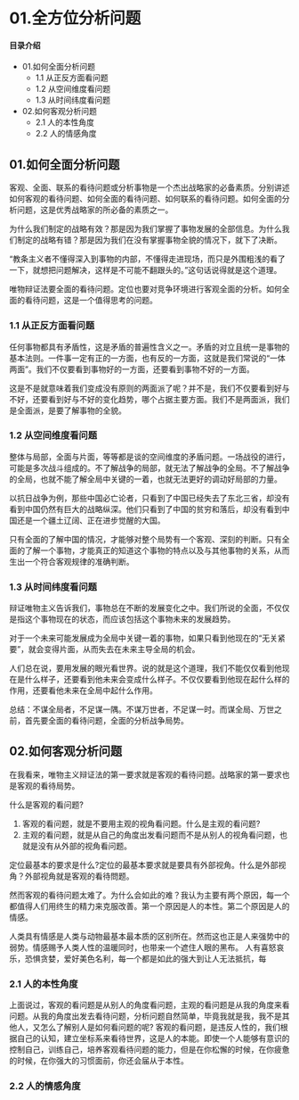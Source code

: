 # 01.全方位分析问题
#### 目录介绍
- 01.如何全面分析问题
  - 1.1 从正反方面看问题
  - 1.2 从空间维度看问题
  - 1.3 从时间纬度看问题
- 02.如何客观分析问题
  - 2.1 人的本性角度
  - 2.2 人的情感角度




## 01.如何全面分析问题

客观、全面、联系的看待问题或分析事物是一个杰出战略家的必备素质。分别讲述如何客观的看待问题、如何全面的看待问题、如何联系的看待问题。如何全面的分析问题，这是优秀战略家的所必备的素质之一。

为什么我们制定的战略有效？那是因为我们掌握了事物发展的全部信息。为什么我们制定的战略有错？那是因为我们在没有掌握事物全貌的情况下，就下了决断。

“教条主义者不懂得深入到事物的内部，不懂得走进现场，而只是外围粗浅的看了一下，就想把问题解决，这样是不可能不翻跟头的。”这句话说得就是这个道理。

唯物辩证法要全面的看待问题。定位也要对竞争环境进行客观全面的分析。如何全面的看待问题，这是一个值得思考的问题。

### 1.1 从正反方面看问题

任何事物都具有矛盾性，这是矛盾的普遍性含义之一。矛盾的对立且统一是事物的基本法则。一件事一定有正的一方面，也有反的一方面，这就是我们常说的“一体两面”。我们不仅要看到事物好的一方面，还要看到事物不好的一方面。

这是不是就意味着我们变成没有原则的两面派了呢？并不是，我们不仅要看到好与不好，还要看到好与不好的变化趋势，哪个占据主要方面。我们不是两面派，我们是全面派，是要了解事物的全貌。


### 1.2 从空间维度看问题

整体与局部，全面与片面，等等都是谈的空间维度的矛盾问题。一场战役的进行，可能是多次战斗组成的。不了解战争的局部，就无法了解战争的全局。不了解战争的全局，也就不能了解全局中关键的一着，也就无法更好的调动好局部的力量。

以抗日战争为例，那些中国必亡论者，只看到了中国已经失去了东北三省，却没有看到中国仍然有巨大的战略纵深。他们只看到了中国的贫穷和落后，却没有看到中国还是一个疆土辽阔、正在进步觉醒的大国。

只有全面的了解中国的情况，才能够对整个局势有一个客观、深刻的判断。只有全面的了解一个事物，才能真正的知道这个事物的特点以及与其他事物的关系，从而生出一个符合客观规律的准确判断。

### 1.3 从时间纬度看问题

辩证唯物主义告诉我们，事物总在不断的发展变化之中。我们所说的全面，不仅仅是指这个事物现在的状态，而应该包括这个事物未来的发展趋势。

对于一个未来可能发展成为全局中关键一着的事物，如果只看到他现在的“无关紧要”，就会变得片面，从而失去在未来主导全局的机会。

人们总在说，要用发展的眼光看世界。说的就是这个道理，我们不能仅仅看到他现在是什么样子，还要看到他未来会变成什么样子。不仅仅要看到他现在起什么样的作用，还要看他未来在全局中起什么作用。

总结：不谋全局者，不足谋一隅。不谋万世者，不足谋一时。而谋全局、万世之前，首先要全面的看待问题，全面的分析战争局势。

## 02.如何客观分析问题

在我看来，唯物主义辩证法的第一要求就是客观的看待问题。战略家的第一要求也是客观的看待局势。

什么是客观的看问题?

1. 客观的看问题，就是不要用主观的视角看问题。什么是主观的看问题?
2. 主观的看问题，就是从自己的角度出发看问题而不是从别人的视角看问题，也就是没有从外部的视角看问题。

定位最基本的要求是什么?定位的最基本要求就是要具有外部视角。什么是外部视角？外部视角就是客观的看待問题。

然而客观的看待问题太难了。为什么会如此的难？我认为主要有两个原因，每一个都值得人们用终生的精力来克服改善。第一个原因是人的本性。第二个原因是人的情感。


人类具有情感是人类与动物最基本最本质的区别所在。然而这也正是人来强势中的弱势。情感赐予人类人性的温暖同时，也带来一个遮住人眼的黑布。
人有喜怒哀乐，恐惧贪婪，爱好美色名利，每一个都是如此的强大到让人无法抵抗，每

### 2.1 人的本性角度

上面说过，客观的看问题是从别人的角度看问题，主观的看问题是从我的角度来看问题。从我的角度出发去看待问题，分析问题自然简单，毕竟我就是我，我不是其他人，又怎么了解别人是如何看问题的呢?
客观的看问题，是违反人性的，我们根据自己的认知，建立坐标系来看待世界，这是人的本能。即使一个人能够有意识的控制自己，训练自己，培养客观看待问题的能力，但是在你松懈的时候，在你疲惫的时候，在你强大的习惯面前，你还会届从于本性。

### 2.2 人的情感角度














